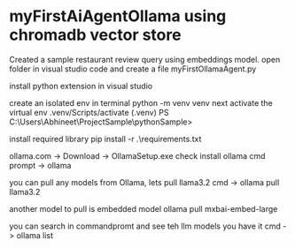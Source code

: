 # myFirstAiAgentOllama using chromadb vector store
Created a sample restaurant review query using embeddings model.
open folder in visual studio code and create a file myFirstOllamaAgent.py

install python extension in visual studio

create an isolated env in terminal
	python -m venv venv
next activate the virtual env
	.venv/Scripts/activate
(.venv) PS C:\Users\Abhineet\ProjectSample\pythonSample> 

install required library
	pip install -r .\requirements.txt

ollama.com -> Download -> OllamaSetup.exe
check install ollama
	cmd prompt -> ollama


you can pull any models from Ollama, lets pull llama3.2
	cmd -> ollama pull llama3.2

another model to pull is embedded model
	ollama pull mxbai-embed-large

you can search in commandpromt and see teh llm models you have it
	cmd -> ollama list



